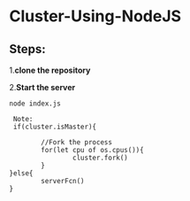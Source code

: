 # Cluster-Using-NodeJS
## Steps:

1.**clone the repository**

2.**Start the server**
```
node index.js
```
```
 Note:
 if(cluster.isMaster){

        //Fork the process                
        for(let cpu of os.cpus()){
                cluster.fork()
        }
}else{
        serverFcn()
}
```
